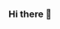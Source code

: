 ### Hi there 👋

<!--
**Damaso-0/Damaso-0** is a ✨ _special_ ✨ repository because its `README.md` (this file) appears on your GitHub profile.
-->
